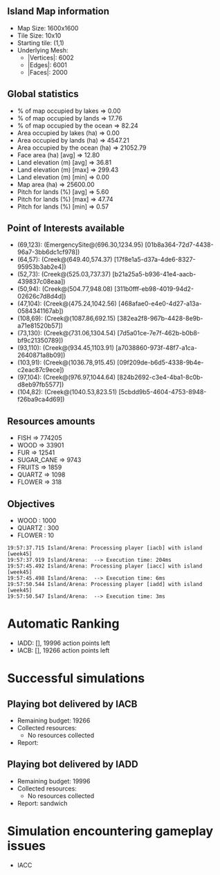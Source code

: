 ## Island Map information
  - Map Size:  1600x1600
  - Tile Size: 10x10
  - Starting tile: (1,1)
  - Underlying Mesh: 
    - |Vertices|: 6002
    - |Edges|:    6001
    - |Faces|:    2000


## Global statistics
  - % of map occupied by lakes      => 0.00
  - % of map occupied by lands      => 17.76
  - % of map occupied by the ocean  => 82.24
  - Area occupied by lakes (ha)     => 0.00
  - Area occupied by lands (ha)     => 4547.21
  - Area occupied by the ocean (ha) => 21052.79
  - Face area (ha) [avg]            => 12.80
  - Land elevation (m) [avg]        => 36.81
  - Land elevation (m) [max]        => 299.43
  - Land elevation (m) [min]        => 0.00
  - Map area (ha)                   => 25600.00
  - Pitch for lands (%) [avg]       => 5.60
  - Pitch for lands (%) [max]       => 47.74
  - Pitch for lands (%) [min]       => 0.57


## Point of Interests available
  - (69,123): (EmergencySite@(696.30,1234.95) [01b8a364-72d7-4438-96a7-3bb6dc1cf978])
  - (64,57): (Creek@(649.40,574.37) [17f8e1a5-d37a-4de6-8327-95953b3ab2e4])
  - (52,73): (Creek@(525.03,737.37) [b21a25a5-b936-41e4-aacb-439837c08eaa])
  - (50,94): (Creek@(504.77,948.08) [311b0fff-eb98-4019-94d2-02626c7d8d4d])
  - (47,104): (Creek@(475.24,1042.56) [468afae0-e4e0-4d27-a13a-0584341167ab])
  - (108,69): (Creek@(1087.86,692.15) [382ea2f8-967b-4428-8e9b-a71e81520b57])
  - (73,130): (Creek@(731.06,1304.54) [7d5a01ce-7e7f-462b-b0b8-bf9c21350789])
  - (93,110): (Creek@(934.45,1103.91) [a7038860-973f-48f7-a1ca-2640871a8b09])
  - (103,91): (Creek@(1036.78,915.45) [09f209de-b6d5-4338-9b4e-c2eac87c9ece])
  - (97,104): (Creek@(976.97,1044.64) [824b2692-c3e4-4ba1-8c0b-d8eb97fb5577])
  - (104,82): (Creek@(1040.53,823.51) [5cbdd9b5-4604-4753-8948-f26ba9ca4d69])


## Resources amounts
  - FISH       => 774205
  - WOOD       => 33901
  - FUR        => 12541
  - SUGAR_CANE => 9743
  - FRUITS     => 1859
  - QUARTZ     => 1098
  - FLOWER     => 318


## Objectives
  - WOOD      : 1000
  - QUARTZ    : 300
  - FLOWER    : 10

```
19:57:37.715 Island/Arena: Processing player [iacb] with island [week45]
19:57:37.919 Island/Arena:  --> Execution time: 204ms
19:57:45.492 Island/Arena: Processing player [iacc] with island [week45]
19:57:45.498 Island/Arena:  --> Execution time: 6ms
19:57:50.544 Island/Arena: Processing player [iadd] with island [week45]
19:57:50.547 Island/Arena:  --> Execution time: 3ms
```
# Automatic Ranking
  - IADD: [], 19996 action points left
  - IACB: [], 19266 action points left

# Successful simulations

## Playing bot delivered by IACB
  - Remaining budget: 19266
  - Collected resources:
    - No resources collected
  - Report: 

## Playing bot delivered by IADD
  - Remaining budget: 19996
  - Collected resources:
    - No resources collected
  - Report: sandwich

# Simulation encountering gameplay issues 

  - IACC
